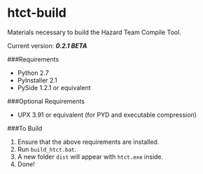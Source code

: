 htct-build
==========

Materials necessary to build the Hazard Team Compile Tool.

Current version: ___0.2.1 BETA___


###Requirements
* Python 2.7
* PyInstaller 2.1
* PySide 1.2.1 or equivalent

###Optional Requirements
* UPX 3.91 or equivalent (for PYD and executable compression)

###To Build
1. Ensure that the above requirements are installed.
2. Run `build_htct.bat`.
3. A new folder `dist` will appear with `htct.exe` inside.
4. Done!
